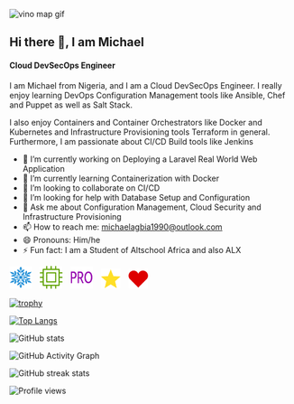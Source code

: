 ![vino map gif](https://github.com/michaelagbiaowei/altschool-cloud-exercises/blob/main/Semester-Project/images/giphy.gif)

## Hi there 👋, I am Michael

#### Cloud DevSecOps Engineer

I am Michael from Nigeria, and I am a Cloud DevSecOps Engineer. I really enjoy learning DevOps Configuration Management tools like Ansible, Chef and Puppet as well as Salt Stack.

I also enjoy Containers and Container Orchestrators like Docker and Kubernetes and Infrastructure Provisioning tools Terraform in general.
Furthermore, I am passionate about CI/CD Build tools like Jenkins

- 🔭 I’m currently working on Deploying a Laravel Real World Web Application 
- 🌱 I’m currently learning Containerization with Docker 
- 👯 I’m looking to collaborate on CI/CD 
- 🤔 I’m looking for help with Database Setup and Configuration 
- 💬 Ask me about Configuration Management, Cloud Security and Infrastructure Provisioning 
- 📫 How to reach me: michaelagbia1990@outlook.com 
- 😄 Pronouns: Him/he 
- ⚡ Fun fact: I am a Student of Altschool Africa and also ALX

<a href='https://archiveprogram.github.com/'><img src='https://raw.githubusercontent.com/acervenky/animated-github-badges/master/assets/acbadge.gif' width='40' height='40'></a> <a href='https://docs.github.com/en/developers'><img src='https://raw.githubusercontent.com/acervenky/animated-github-badges/master/assets/devbadge.gif' width='40' height='40'></a> <a href='https://github.com/pricing'><img src='https://raw.githubusercontent.com/acervenky/animated-github-badges/master/assets/pro.gif' width='40' height='40'></a> <a href='https://stars.github.com/'><img src='https://raw.githubusercontent.com/acervenky/animated-github-badges/master/assets/starbadge.gif' width='35' height='35'></a> <a href='https://docs.github.com/en/github/supporting-the-open-source-community-with-github-sponsors'><img src='https://raw.githubusercontent.com/acervenky/animated-github-badges/master/assets/sponsorbadge.gif' width='35' height='35'></a> 

[![trophy](https://github-profile-trophy.vercel.app/?username=michaelagbiaowei)](https://github.com/ryo-ma/github-profile-trophy)

[![Top Langs](https://github-readme-stats.vercel.app/api/top-langs/?username=michaelagbiaowei)](https://github.com/anuraghazra/github-readme-stats)

![GitHub stats](https://github-readme-stats.vercel.app/api?username=michaelagbiaowei&show_icons=true&count_private=true)  

![GitHub Activity Graph](https://activity-graph.herokuapp.com/graph?username=michaelagbiaowei)  

![GitHub streak stats](https://github-readme-streak-stats.herokuapp.com/?user=michaelagbiaowei)  

![Profile views](https://gpvc.arturio.dev/michaelagbiaowei)  
<!--
**michaelagbiaowei/michaelagbiaowei** is a ✨ _special_ ✨ repository because its `README.md` (this file) appears on your GitHub profile.


